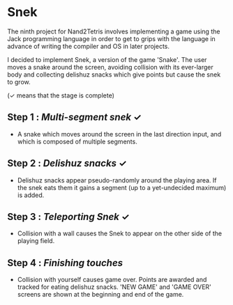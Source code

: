 # Snek #
The ninth project for Nand2Tetris involves implementing a game using the Jack programming language in order to get to grips with the language in advance of writing the compiler and OS in later projects.

I decided to implement Snek, a version of the game 'Snake'. The user moves a snake around the screen, avoiding collision with its ever-larger body and collecting delishuz snacks which give points but cause the snek to grow.

(✓ means that the stage is complete)

Step 1 : *Multi-segment snek* ✓
--------
* A snake which moves around the screen in the last direction input, and which is composed of multiple segments. 

Step 2 : *Delishuz snacks* ✓
--------
* Delishuz snacks appear pseudo-randomly around the playing area. If the snek eats them it gains a segment (up to a yet-undecided maximum) is added.

Step 3 : *Teleporting Snek* ✓ 
--------
* Collision with a wall causes the Snek to appear on the other side of the playing field.

Step 4 : *Finishing touches* 
--------
* Collision with yourself causes game over. Points are awarded and tracked for eating delishuz snacks. 'NEW GAME' and 'GAME OVER' screens are shown at the beginning and end of the game.
